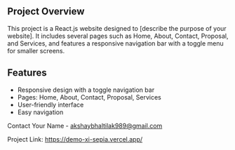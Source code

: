## Project Overview

This project is a React.js website designed to [describe the purpose of your website]. It includes several pages such as Home, About, Contact, Proposal, and Services, and features a responsive navigation bar with a toggle menu for smaller screens.

## Features

- Responsive design with a toggle navigation bar
- Pages: Home, About, Contact, Proposal, Services
- User-friendly interface
- Easy navigation


Contact
Your Name - akshaybhaltilak989@gmail.com

Project Link: https://demo-xi-sepia.vercel.app/
